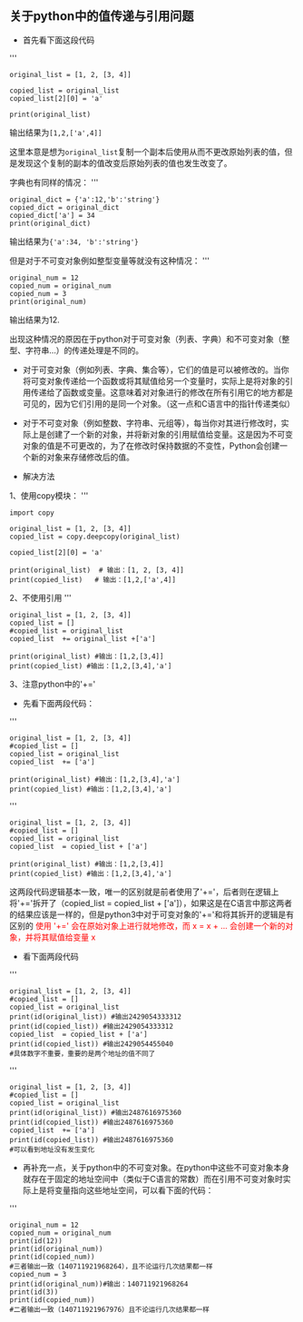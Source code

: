 ## 关于python中的值传递与引用问题

- 首先看下面这段代码
  
'''

    original_list = [1, 2, [3, 4]]

    copied_list = original_list
    copied_list[2][0] = 'a'

    print(original_list)

输出结果为<code>[1,2,['a',4]]</code>

这里本意是想为<code>original_list</code>复制一个副本后使用从而不更改原始列表的值，但是发现这个复制的副本的值改变后原始列表的值也发生改变了。<br>

字典也有同样的情况：
'''

    original_dict = {'a':12,'b':'string'}
    copied_dict = original_dict
    copied_dict['a'] = 34
    print(original_dict)

输出结果为<code>{'a':34, 'b':'string'}</code>

但是对于不可变对象例如整型变量等就没有这种情况：
'''

    original_num = 12
    copied_num = original_num
    copied_num = 3
    print(original_num)

输出结果为12.

出现这种情况的原因在于python对于可变对象（列表、字典）和不可变对象（整型、字符串...）的传递处理是不同的。

- 对于可变对象（例如列表、字典、集合等），它们的值是可以被修改的。当你将可变对象传递给一个函数或将其赋值给另一个变量时，实际上是将对象的引用传递给了函数或变量。这意味着对对象进行的修改在所有引用它的地方都是可见的，因为它们引用的是同一个对象。（这一点和C语言中的指针传递类似）

- 对于不可变对象（例如整数、字符串、元组等），每当你对其进行修改时，实际上是创建了一个新的对象，并将新对象的引用赋值给变量。这是因为不可变对象的值是不可更改的，为了在修改时保持数据的不变性，Python会创建一个新的对象来存储修改后的值。


- 解决方法
  
1、使用copy模块：
'''

    import copy

    original_list = [1, 2, [3, 4]]
    copied_list = copy.deepcopy(original_list)

    copied_list[2][0] = 'a'

    print(original_list)  # 输出：[1, 2, [3, 4]]
    print(copied_list)   # 输出：[1,2,['a',4]]

2、不使用引用
'''

    original_list = [1, 2, [3, 4]]
    copied_list = []
    #copied_list = original_list
    copied_list  += original_list +['a']

    print(original_list) #输出：[1,2,[3,4]]
    print(copied_list) #输出：[1,2,[3,4],'a']

3、注意python中的'+='

- 先看下面两段代码：

'''

    original_list = [1, 2, [3, 4]]
    #copied_list = []
    copied_list = original_list
    copied_list  += ['a']

    print(original_list) #输出：[1,2,[3,4],'a']
    print(copied_list) #输出：[1,2,[3,4],'a']

'''

    original_list = [1, 2, [3, 4]]
    #copied_list = []
    copied_list = original_list
    copied_list  = copied_list + ['a']

    print(original_list) #输出：[1,2,[3,4]]
    print(copied_list) #输出：[1,2,[3,4],'a']

这两段代码逻辑基本一致，唯一的区别就是前者使用了'+='，后者则在逻辑上将'+='拆开了（copied_list = copied_list + ['a']），如果这是在C语言中那这两者的结果应该是一样的，但是python3中对于可变对象的'+='和将其拆开的逻辑是有区别的
<font color = red>使用 '+=' 会在原始对象上进行就地修改，而 x = x + ... 会创建一个新的对象，并将其赋值给变量 x</font>

- 看下面两段代码

'''

    original_list = [1, 2, [3, 4]]
    #copied_list = []
    copied_list = original_list
    print(id(original_list)) #输出2429054333312
    print(id(copied_list)) #输出2429054333312
    copied_list  = copied_list + ['a']
    print(id(copied_list)) #输出2429054455040
    #具体数字不重要，重要的是两个地址的值不同了

'''

    original_list = [1, 2, [3, 4]]
    #copied_list = []
    copied_list = original_list
    print(id(original_list)) #输出2487616975360
    print(id(copied_list)) #输出2487616975360
    copied_list  += ['a']
    print(id(copied_list)) #输出2487616975360
    #可以看到地址没有发生变化

- 再补充一点，关于python中的不可变对象。在python中这些不可变对象本身就存在于固定的地址空间中（类似于C语言的常数）而在引用不可变对象时实际上是将变量指向这些地址空间，可以看下面的代码：
  
'''

    original_num = 12
    copied_num = original_num
    print(id(12))
    print(id(original_num))
    print(id(copied_num))
    #三者输出一致（140711921968264），且不论运行几次结果都一样
    copied_num = 3
    print(id(original_num))#输出：140711921968264
    print(id(3))
    print(id(copied_num))
    #二者输出一致（140711921967976）且不论运行几次结果都一样
